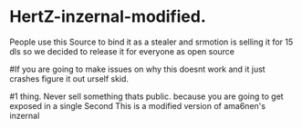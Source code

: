 # HertZ-inzernal-modified.
People use this Source to bind it as a stealer and srmotion is selling it for 15 dls so we decided to release it for everyone as open source 



#If you are going to make issues on why this doesnt work and it just crashes
figure it out urself skid.


#1 thing. Never sell something thats public. because you are going to get exposed in a single Second
This is a modified version of ama6nen's inzernal
